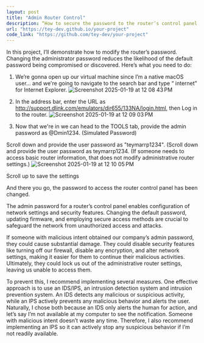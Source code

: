 ```yaml
---
layout: post
title: "Admin Router Control"
description: “How to secure the password to the router’s control panel.”
url: "https://tey-dev.github.io/your-project"
code_link: "https://github.com/tey-dev/your-project"
---
```

In this project, I’ll demonstrate how to modify the router’s password. Changing the administrator password reduces the likelihood of the default password being compromised or discovered.
Here’s what you need to do:

1. We’re gonna open up our virtual machine since I’m a native macOS user… and we're going to navigate to the search bar and type “ internet” for Internet Explorer.
![Screenshot 2025-01-19 at 12 08 43 PM](https://github.com/user-attachments/assets/33f71b17-8f06-4992-87bd-79fab9d98fd0)

2. In the address bar, enter the URL as http://support.dlink.com/emulators/dir655/133NA/login.html, then Log in to the router. 
![Screenshot 2025-01-19 at 12 09 03 PM](https://github.com/user-attachments/assets/a8afa935-dacd-4825-bdeb-a0eace8b7d6b)

3. Now that we're in we can head to the TOOLS tab, provide the admin password as @Dmin1234. (Simulated Password)

Scroll down and provide the user password as "teymarrp1234". (Scroll down and provide the user password as teymarrp1234. (If someone needs to access basic router information, that does not modify administrative router settings.)
![Screenshot 2025-01-19 at 12 10 05 PM](https://github.com/user-attachments/assets/f41b7f9a-c8e1-45ec-b437-7079507c0282)

Scroll up to save the settings 

And there you go, the password to access the router control panel has been changed.

The admin password for a router’s control panel enables configuration of network settings and security features. Changing the default password, updating firmware, and employing secure access methods are crucial to safeguard the network from unauthorized access and attacks.

If someone with malicious intent obtained our company’s admin password, they could cause substantial damage. They could disable security features like turning off our firewall, disable any encryption, and alter network settings, making it easier for them to continue their malicious activities. Ultimately, they could lock us out of the administrative router settings, leaving us unable to access them.

To prevent this, I recommend implementing several measures. One effective approach is to use an IDS/IPS, an intrusion detection system and intrusion prevention system. An IDS detects any malicious or suspicious activity, while an IPS actively prevents any malicious behavior and alerts the user. Naturally, I chose both because an IDS only alerts the human for action, and let’s say I’m not available at my computer to see the notification. Someone with malicious intent doesn’t waste any time. Therefore, I also recommend implementing an IPS so it can actively stop any suspicious behavior if I’m not readily available.
